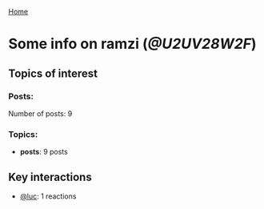 [Home](https://kelu124.github.io/echommunity/)

# Some info on __ramzi__ (_@U2UV28W2F_)


## Topics of interest

### Posts: 

Number of posts: 9

### Topics:

* __posts__: 9 posts

## Key interactions 

* [@luc](./U0AAL4W13.md): 1 reactions
